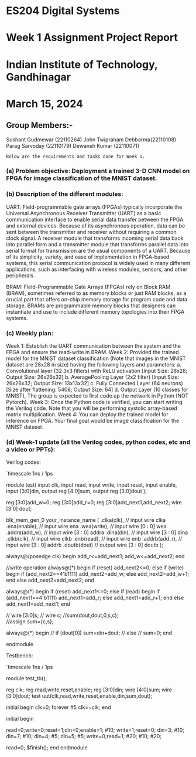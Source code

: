 # ES204 Digital Systems
# Week 1 Assignment Project Report
# Indian Institute of Technology, Gandhinagar
# March 15, 2024

## Group Members:-
Sushant Gudmewar (22110264)
John Twipraham Debbarma(22110108)
Parag Sarvoday (22110179)
Dewansh Kumar (22110071)


	Below are the requirements and tasks done for Week 1.
	
### (a) Problem objective: Deployment a trained 3-D CNN model on FPGA for image classification of the MNIST dataset.


### (b) Description of the different modules: 
UART: Field-programmable gate arrays (FPGAs) typically incorporate the Universal Asynchronous Receiver Transmitter (UART) as a basic communication interface to enable serial data transfer between the FPGA and external devices. Because of its asynchronous operation, data can be sent between the transmitter and receiver without requiring a common clock signal. A receiver module that transforms incoming serial data back into parallel form and a transmitter module that transforms parallel data into serial format for transmission are the usual components of a UART. Because of its simplicity, variety, and ease of implementation in FPGA-based systems, this serial communication protocol is widely used in many different applications, such as interfacing with wireless modules, sensors, and other peripherals.

BRAM: Field-Programmable Gate Arrays (FPGAs) rely on Block RAM (BRAM), sometimes referred to as memory blocks or just RAM blocks, as a crucial part that offers on-chip memory storage for program code and data storage. BRAMs are programmable memory blocks that designers can instantiate and use to include different memory topologies into their FPGA systems.


### (c) Weekly plan: 
Week 1: Establish the UART communication between the system and the FPGA and ensure the read-write in BRAM. 
Week 2: Provided the trained model for the MNIST dataset classification (Note that images in the MNIST dataset are 28x28 in size) having the following layers and parameters: 
a. Convolutional layer (32 3x3 filters) with ReLU activation [Input Size: 28x28; Output Size: 26x26x32] 
b. AveragePooling Layer (2x2 filter) [Input Size: 26x26x32; Output Size: 13x13x32] c. Fully Connected Layer (64 neurons) [Size after flattening: 5408; Output Size: 64] d. Output Layer (10 classes for MNIST),
The group is expected to first code up the network in Python (NOT Pytorch).
Week 3: Once the Python code is verified, you can start writing the Verilog code. Note that you will be performing systolic array-based matrix multiplication. 
Week 4: You can deploy the trained model for inference on FPGA. Your final goal would be image classification for the MNIST dataset.


### (d) Week-1 update (all the Verilog codes, python codes, etc and a video or PPTs): 
Verilog codes: 

`timescale 1ns / 1ps

module test(
    input clk,
    input read,
    input write,
    input reset,
    input enable,
    input [3:0]din,
    output reg [4:0]sum,
    output reg [3:0]dout
    );
    
   reg [3:0]add_w=0;
   reg [3:0]add_r=0;
   reg [3:0]add_next1,add_next2;
   wire [3:0] dout;
   
   
blk_mem_gen_0 your_instance_name (
  .clka(clk),    // input wire clka
  .ena(enable),      // input wire ena
  .wea(write),      // input wire [0 : 0] wea
  .addra(add_w),  // input wire [3 : 0] addra
  .dina(din),    // input wire [3 : 0] dina
  .clkb(clk),    // input wire clkb
  .enb(read),      // input wire enb
  .addrb(add_r),  // input wire [3 : 0] addrb
  .doutb(dout)  // output wire [3 : 0] doutb
);

always@(posedge clk)
begin
    add_r<=add_next1;
    add_w<=add_next2;
end
  
  //write operation
always@(*)
    begin
    if (reset)
        add_next2<=0;
    else if (write)
        begin
        if (add_next2==4'b1111)
            add_next2=add_w;
        else
            add_next2=add_w+1;
         end
    else
        add_next2=add_next2;
    end
 
 
 always@(*)
    begin
    if (reset)
        add_next1<=0;
    else if (read)
        begin
        if (add_next1==4'b1111)
            add_next1=add_r;
        else
            add_next1=add_r+1;
        end
    else
        add_next1=add_next1;
    end
   
//   wire [3:0]s;
//   wire c;
//sum(dout,dout,0,s,c);  
//assign sum={c,s};

always@(*)
begin
//    if (dout[0])
        sum=din+dout;
//    else
//        sum=0;
end


endmodule


Testbench: 

`timescale 1ns / 1ps


module test_tb();

reg clk;
reg read,write,reset,enable;
reg [3:0]din;
wire [4:0]sum;
wire [3:0]dout;
test uut(clk,read,write,reset,enable,din,sum,dout);

initial
begin
clk=0;
forever #5 clk=~clk;
end


initial begin

read=0;write=0;reset=1;din=0;enable=1;
#10;
write=1;reset=0;
din=3;
#10;
din=7;
#10;
din=4;
#5;
din=5;
#5;
write=0;read=1;
#20;
#10;
#20;


read=0;
$finish();
end
endmodule



